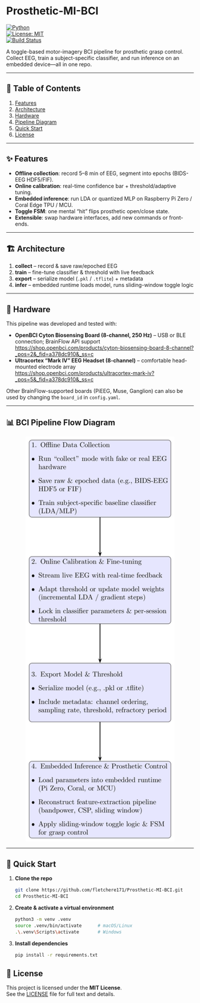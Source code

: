 # Prosthetic-MI-BCI

[![Python](https://img.shields.io/badge/python-3.8%2B-blue)](#requirements)  
[![License: MIT](https://img.shields.io/badge/License-MIT-green.svg)](LICENSE)  
[![Build Status](https://img.shields.io/badge/build-passing-brightgreen)](#)

A toggle-based motor-imagery BCI pipeline for prosthetic grasp control.  
Collect EEG, train a subject-specific classifier, and run inference on an embedded device—all in one repo.

---

## 🚀 Table of Contents

1. [Features](#✨-features)  
2. [Architecture](#🏗-architecture)  
3. [Hardware](#🧩-hardware)  
4. [Pipeline Diagram](#📊-bci-pipeline-flow-diagram)  
5. [Quick Start](#🚀-quick-start)  
6. [License](#📄-license)  

---

## ✨ Features

- **Offline collection**: record 5–8 min of EEG, segment into epochs (BIDS-EEG HDF5/FIF).  
- **Online calibration**: real-time confidence bar + threshold/adaptive tuning.  
- **Embedded inference**: run LDA or quantized MLP on Raspberry Pi Zero / Coral Edge TPU / MCU.  
- **Toggle FSM**: one mental “hit” flips prosthetic open/close state.  
- **Extensible**: swap hardware interfaces, add new commands or front-ends.  

---

## 🏗 Architecture

1. **collect** – record & save raw/epoched EEG  
2. **train**   – fine-tune classifier & threshold with live feedback  
3. **export**  – serialize model (`.pkl` / `.tflite`) + metadata  
4. **infer**   – embedded runtime loads model, runs sliding-window toggle logic  

---

## 🧩 Hardware

This pipeline was developed and tested with:

- **OpenBCI Cyton Biosensing Board (8-channel, 250 Hz)** – USB or BLE connection; BrainFlow API support  
  https://shop.openbci.com/products/cyton-biosensing-board-8-channel?_pos=2&_fid=a378dc910&_ss=c  
- **Ultracortex “Mark IV” EEG Headset (8-channel)** – comfortable head-mounted electrode array  
  https://shop.openbci.com/products/ultracortex-mark-iv?_pos=5&_fid=a378dc910&_ss=c  

Other BrainFlow-supported boards (PiEEG, Muse, Ganglion) can also be used by changing the `board_id` in `config.yaml`.

---

## 📊 BCI Pipeline Flow Diagram

<p align="center">
  <img src="./main.jpg" alt="Sequential BCI Pipeline" width="400"/>
</p>

---

## 🚀 Quick Start

1. **Clone the repo**  
   ```bash
   git clone https://github.com/fletchere171/Prosthetic-MI-BCI.git
   cd Prosthetic-MI-BCI

2. **Create & activate a virtual environment**  
   ```bash
   python3 -m venv .venv
   source .venv/bin/activate      # macOS/Linux
   .\.venv\Scripts\activate       # Windows

3. **Install dependencies**  
   ```bash
   pip install -r requirements.txt

## 📄 License
This project is licensed under the **MIT License**.  
See the [LICENSE](LICENSE) file for full text and details.